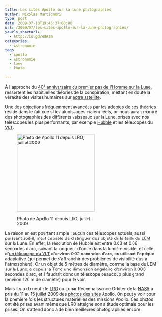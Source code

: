 ```yaml
---
title: Les sites Apollo sur la Lune photographiés
author: Nicolas Martignoni
type: post
date: 2009-07-18T19:45:37+00:00
url: /2009/07/les-sites-apollo-sur-la-lune-photographies/
yourls_shorturl:
  - http://is.gd/edAzm
categories:
  - Astronomie
tags:
  - Apollo
  - Astronomie
  - Lune
  - Photo

---
```

À l'approche du [40<sup>e</sup> anniversaire du premier pas de l'Homme sur la Lune][1], ressortent les habituelles théories de la conspiration, mettant en doute la véracité des visites humaines sur [notre satellite][2].

Une des objections fréquemment avancées par les adeptes de ces théories réside dans le fait que si les alunissages étaient réels, on nous aurait montré des photographies des différents vaisseaux sur la Lune, prises avec nos télescopes les plus performants, par exemple [Hubble][3] et les télescopes du [VLT][4].<figure id="attachment_178" style="width: 256px" class="wp-caption alignright">

[<img class="size-full wp-image-178 " title="Apollo11 depuis LRO" src="https://blog.martignoni.net/wp-content/uploads/2009/07/Apollo11_fromLRO.jpg" alt="Photo de Apollo 11 depuis LRO, juillet 2009" width="256" height="256" srcset="https://blog.martignoni.net/wp-content/uploads/2009/07/Apollo11_fromLRO.jpg 256w, https://blog.martignoni.net/wp-content/uploads/2009/07/Apollo11_fromLRO-150x150.jpg 150w" sizes="(max-width: 256px) 100vw, 256px" />][5]<figcaption class="wp-caption-text">Photo de Apollo 11 depuis LRO, juillet 2009</figcaption></figure> 

La raison en est pourtant simple : aucun des télescopes actuels, aussi puissant soit-il, n'est capable de distinguer des objets de la taille du [LEM][6] sur la Lune. En effet, la résolution de Hubble est entre 0.03 et 0.06 secondes d'arc, suivant la longueur d'onde dans la lumière visible, et celle d'[un télescope du VLT][7] d'environ 0.02 secondes d'arc, en utilisant l'optique adaptative (qui permet de s'affranchir des problèmes de visibilité dus à l'atmosphère). Or un objet de 5 mètres de diamètre, comme la base du LEM sur la Lune, a depuis la Terre une dimension angulaire d'environ 0.003 secondes d'arc, et il faudrait donc un télescope beaucoup plus grand (environ 120 m de diamètre) pour le voir.

Mais il y a du neuf : le [LRO][8] ou Lunar Reconnaissance Orbiter de la [NASA][9] a pris du 11 au 15 juillet 2009 des [photos des sites][10] Apollo. On peut y voir pour la première fois les structures matérielles des [missions Apollo][11]. Ces photos ont été prises avant même que LRO atteigne son altitude optimale pour les prises. On s'attend donc à de bien meilleures photographies encore.

 [1]: http://www.nasa.gov/mission_pages/apollo/40th/index.html
 [2]: http://apod.nasa.gov/apod/ap051113.html
 [3]: http://www.stsci.edu/hst/
 [4]: http://www.eso.org/projects/vlt/
 [5]: http://www.nasa.gov/images/content/369440main_lroc_apollo11_lrg.jpg
 [6]: http://fr.wikipedia.org/wiki/Module_lunaire
 [7]: http://fr.wikipedia.org/wiki/Very_Large_Telescope
 [8]: http://www.nasa.gov/mission_pages/LRO/main/index.html
 [9]: http://www.nasa.gov/home/index.html
 [10]: http://www.nasa.gov/mission_pages/LRO/multimedia/lroimages/apollosites.html
 [11]: http://fr.wikipedia.org/wiki/Programme_Apollo